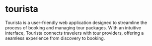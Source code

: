 # tourista
Tourista is a user-friendly web application designed to streamline the process of booking and managing tour packages. With an intuitive interface, Tourista connects travelers with tour providers, offering a seamless experience from discovery to booking.
